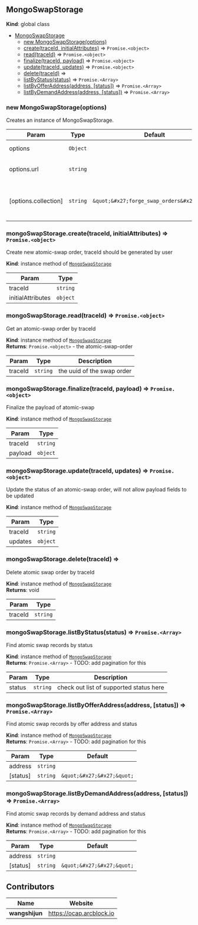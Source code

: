 
## MongoSwapStorage

**Kind**: global class  

* [MongoSwapStorage](#MongoSwapStorage)
  * [new MongoSwapStorage(options)](#new_MongoSwapStorage_new)
  * [create(traceId, initialAttributes)](#MongoSwapStorage+create) ⇒ `Promise.<object>`
  * [read(traceId)](#MongoSwapStorage+read) ⇒ `Promise.<object>`
  * [finalize(traceId, payload)](#MongoSwapStorage+finalize) ⇒ `Promise.<object>`
  * [update(traceId, updates)](#MongoSwapStorage+update) ⇒ `Promise.<object>`
  * [delete(traceId)](#MongoSwapStorage+delete) ⇒
  * [listByStatus(status)](#MongoSwapStorage+listByStatus) ⇒ `Promise.<Array>`
  * [listByOfferAddress(address, \[status\])](#MongoSwapStorage+listByOfferAddress) ⇒ `Promise.<Array>`
  * [listByDemandAddress(address, \[status\])](#MongoSwapStorage+listByDemandAddress) ⇒ `Promise.<Array>`

### new MongoSwapStorage(options)

Creates an instance of MongoSwapStorage.

| Param                | Type     | Default                                     | Description                                |
| -------------------- | -------- | ------------------------------------------- | ------------------------------------------ |
| options              | `Object` |                                             | { collection, url }                        |
| options.url          | `string` |                                             | mongodb connection string                  |
| [options.collection] | `string` | `&quot;&#x27;forge_swap_orders&#x27;&quot;` | which collection to store the swap records |

### mongoSwapStorage.create(traceId, initialAttributes) ⇒ `Promise.<object>`

Create new atomic-swap order, traceId should be generated by user

**Kind**: instance method of [`MongoSwapStorage`](#MongoSwapStorage)  

| Param             | Type     |
| ----------------- | -------- |
| traceId           | `string` |
| initialAttributes | `object` |

### mongoSwapStorage.read(traceId) ⇒ `Promise.<object>`

Get an atomic-swap order by traceId

**Kind**: instance method of [`MongoSwapStorage`](#MongoSwapStorage)  
**Returns**: `Promise.<object>` - the atomic-swap-order  

| Param   | Type     | Description                |
| ------- | -------- | -------------------------- |
| traceId | `string` | the uuid of the swap order |

### mongoSwapStorage.finalize(traceId, payload) ⇒ `Promise.<object>`

Finalize the payload of atomic-swap

**Kind**: instance method of [`MongoSwapStorage`](#MongoSwapStorage)  

| Param   | Type     |
| ------- | -------- |
| traceId | `string` |
| payload | `object` |

### mongoSwapStorage.update(traceId, updates) ⇒ `Promise.<object>`

Update the status of an atomic-swap order, will not allow payload fields to be updated

**Kind**: instance method of [`MongoSwapStorage`](#MongoSwapStorage)  

| Param   | Type     |
| ------- | -------- |
| traceId | `string` |
| updates | `object` |

### mongoSwapStorage.delete(traceId) ⇒

Delete atomic swap order by traceId

**Kind**: instance method of [`MongoSwapStorage`](#MongoSwapStorage)  
**Returns**: void  

| Param   | Type     |
| ------- | -------- |
| traceId | `string` |

### mongoSwapStorage.listByStatus(status) ⇒ `Promise.<Array>`

Find atomic swap records by status

**Kind**: instance method of [`MongoSwapStorage`](#MongoSwapStorage)  
**Returns**: `Promise.<Array>` - TODO: add pagination for this  

| Param  | Type     | Description                             |
| ------ | -------- | --------------------------------------- |
| status | `string` | check out list of supported status here |

### mongoSwapStorage.listByOfferAddress(address, [status]) ⇒ `Promise.<Array>`

Find atomic swap records by offer address and status

**Kind**: instance method of [`MongoSwapStorage`](#MongoSwapStorage)  
**Returns**: `Promise.<Array>` - TODO: add pagination for this  

| Param    | Type     | Default                    |
| -------- | -------- | -------------------------- |
| address  | `string` |                            |
| [status] | `string` | `&quot;&#x27;&#x27;&quot;` |

### mongoSwapStorage.listByDemandAddress(address, [status]) ⇒ `Promise.<Array>`

Find atomic swap records by demand address and status

**Kind**: instance method of [`MongoSwapStorage`](#MongoSwapStorage)  
**Returns**: `Promise.<Array>` - TODO: add pagination for this  

| Param    | Type     | Default                    |
| -------- | -------- | -------------------------- |
| address  | `string` |                            |
| [status] | `string` | `&quot;&#x27;&#x27;&quot;` |


## Contributors

| Name           | Website                    |
| -------------- | -------------------------- |
| **wangshijun** | <https://ocap.arcblock.io> |
